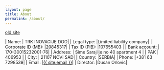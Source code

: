 ```yaml
---
layout: page
title: About
permalink: /about/
---
```


[old site](https://sites.google.com/site/trkinovacije/)

| Name:         | TRK INOVACIJE DOO|
| Legal type:   |Limited liability company|
| Corporate ID (MB): |20845317|
| Tax ID (PIB): |107655403 |
| Bank account: | 170-30015232001-76|
| Address:      | Sime Sarajlije no 40 apartment 4 |
| PAK           | 406953 |
| City:         | 21107 NOVI SAD|
| Country:      |SERBIA|
| Phone:        |+381 63 7298539|
| Email:        |<a href="mailto:{{ site.email }}">{{ site.email }}</a>|
| Director:     |Dusan Orlovic|
